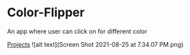 # Color-Flipper

An app where user can click on for different color

[Projects](https://www.vanillajavascriptprojects.com/)
![alt text](Screen Shot 2021-08-25 at 7.34.07 PM.png)
